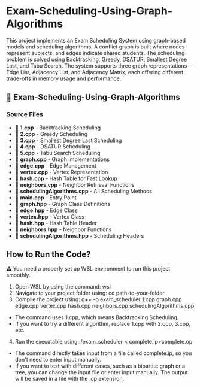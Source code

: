 # Exam-Scheduling-Using-Graph-Algorithms
This project implements an Exam Scheduling System using graph-based models and scheduling algorithms. A conflict graph is built where nodes represent subjects, and edges indicate shared students. The scheduling problem is solved using Backtracking, Greedy, DSATUR, Smallest Degree Last, and Tabu Search. The system supports three graph representations—Edge List, Adjacency List, and Adjacency Matrix, each offering different trade-offs in memory usage and performance.


## 📂 Exam-Scheduling-Using-Graph-Algorithms

### **Source Files**
- 📄 **1.cpp** - Backtracking Scheduling  
- 📄 **2.cpp** - Greedy Scheduling  
- 📄 **3.cpp** - Smallest Degree Last Scheduling  
- 📄 **4.cpp** - DSATUR Scheduling  
- 📄 **5.cpp** - Tabu Search Scheduling  
- 📄 **graph.cpp** - Graph Implementations  
- 📄 **edge.cpp** - Edge Management  
- 📄 **vertex.cpp** - Vertex Representation  
- 📄 **hash.cpp** - Hash Table for Fast Lookup  
- 📄 **neighbors.cpp** - Neighbor Retrieval Functions  
- 📄 **schedulingAlgorithms.cpp** - All Scheduling Methods  
- 📄 **main.cpp** - Entry Point  
- 📄 **graph.hpp** - Graph Class Definitions  
- 📄 **edge.hpp** - Edge Class  
- 📄 **vertex.hpp** - Vertex Class  
- 📄 **hash.hpp** - Hash Table Header  
- 📄 **neighbors.hpp** - Neighbor Functions  
- 📄 **schedulingAlgorithms.hpp** - Scheduling Headers  

## How to Run the Code?
⚠️ You need a properly set up WSL environment to run this project smoothly.
1) Open WSL by using the command: wsl
2) Navigate to your project folder using: cd path-to-your-folder
3) Compile the project using: g++ -o exam_scheduler 1.cpp graph.cpp edge.cpp vertex.cpp hash.cpp neighbors.cpp schedulingAlgorithms.cpp
- The command uses 1.cpp, which means Backtracking Scheduling.
- If you want to try a different algorithm, replace 1.cpp with 2.cpp, 3.cpp, etc.
4) Run the executable using:./exam_scheduler < complete.ip>complete.op
  - The command directly takes input from a file called complete.ip, so you don't need to enter input manually.
  - If you want to test with different cases, such as a bipartite graph or a tree, you can change the input file or enter input manually.
The output will be saved in a file with the .op extension.

